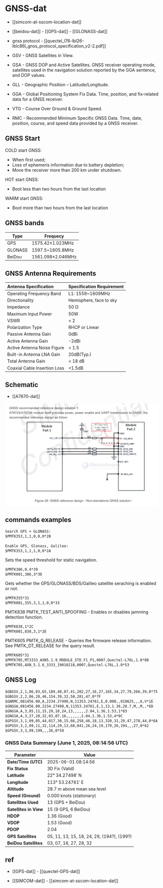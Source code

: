 
# GNSS-dat 

- [[simcom-at-sscom-location-dat]]

- [[beidou-dat]] - [[GPS-dat]] - [[GLONASS-dat]]

- gnss protocol - [[quectel_l76-lbl26-lblc86l_gnss_protocol_specification_v2-2.pdf]]

- GSV - GNSS Satellites in View. 

- GSA - GNSS  DOP  and  Active  Satellites.  GNSS  receiver  operating  mode,  satellites  used  in  the  navigation solution reported by the GGA sentence, and DOP values. 

- GLL - Geographic Position – Latitude/Longitude. 

- GGA - Global Positioning System Fix Data. Time, position, and fix-related data for a GNSS receiver.

- VTG - Course Over Ground & Ground Speed. 

- RMC - Recommended Minimum Specific GNSS Data. Time, date, position, course, and speed data provided by a GNSS receiver.

## GNSS Start 

COLD start GNSS:
- When first used;
- Loss of ephemeris information due to battery depletion;
- Move the receiver more than 200 km under shutdown. 

HOT start GNSS:
- Boot less than two hours from the last location

WARM start GNSS:
- Boot more than two hours from the last location


## GNSS bands 
| Type    | Frequecy          |
| ------- | ----------------- |
| GPS     | 1575.42±1.023MHz  |
| GLONASS | 1597.5~1605.8MHz  |
| BeiDou  | 1561.098±2.046MHz |

## GNSS Antenna Requirements

| Antenna Specification      | Specification Requirement          |
| :------------------------- | :--------------------------------- |
| Operating Frequency Band   | L1: 1559~1609MHz                   |
| Directionality             | Hemisphere, face to sky            |
| Impedance                  | 50 Ω                               |
| Maximum Input Power        | 50W                                |
| VSWR                       | < 2                                |
| Polarization Type          | RHCP or Linear                     |
| Passive Antenna Gain       | 0dBi                               |
| Active Antenna Gain        | -2dBi                              |
| Active Antenna Noise Figure| < 1.5                              |
| Built-in Antenna LNA Gain  | 20dB(Typ.)                         |
| Total Antenna Gain         | < 18 dB                            |
| Coaxial Cable Insertion Loss | <1.5dB                             |


## Schematic 

- [[A7670-dat]]

![](2025-05-20-17-08-11.png)


## commands examples 

    Search GPS + GLONASS: 
    $PMTK353,1,1,0,0,0*2B

    Enable GPS, Glonass, Galileo:
    $PMTK353,1,1,1,0,0*2A

Sets  the  speed  threshold  for  static  navigation.  

    $PMTK386,0.4*39 
    $PMTK001,386,3*3D

Gets whether the GPS/GLONASS/BDS/Galileo satellite seraching is enabled or not.

    $PMTK355*31 
    $PMTK001,355,3,1,1,0,0*33
    
PMTK838 PMTK_TEST_ANTI_SPOOFING - Enables or disables jamming detection function.

    $PMTK838,1*2C 
    $PMTK001,838,3,1*2E 


PMTK605 PMTK_Q_RELEASE - Queries the firmware release information. See PMTK_DT_RELEASE for the query result.

    $PMTK605*31
    $PMTK705,MT3333_AXN5.1.9_MODULE_STD_F1_P1,0007,Quectel-L76L,1.0*08
    $PMTK705,AXN_5.1.6_3333_19010218,0007,Quectel-L76L,1.0*53


## GNSS Log 

    $GBGSV,2,1,06,03,65,189,40,07,41,202,27,16,27,165,34,27,79,266,39,0*75
    $GBGSV,2,2,06,28,46,154,39,32,50,281,47,0*7F
    $GNRMC,081456.00,A,2234.27498,N,11353.24761,E,0.000,,010625,,,A,V*1E
    $GNGGA,081456.00,2234.27498,N,11353.24761,E,1,13,1.36,28.7,M,,M,,*6D
    $GNGSA,A,3,05,11,15,29,18,24,13,,,,,,2.04,1.36,1.53,1*03
    $GNGSA,A,3,27,28,32,03,07,16,,,,,,,2.04,1.36,1.53,4*0C
    $GPGSV,3,1,09,05,44,017,30,15,66,258,46,18,13,320,31,29,47,278,44,0*6A
    $GPGSV,3,2,09,11,32,114,29,13,68,041,26,24,19,179,26,194,,,27,0*62
    $GPGSV,3,3,09,199,,,26,0*59


### GNSS Data Summary (June 1, 2025, 08:14:56 UTC)

| Parameter             | Value                                 |
|-----------------------|----------------------------------------|
| **Date/Time (UTC)**   | 2025-06-01 08:14:56                    |
| **Fix Status**        | 3D Fix (Valid)                         |
| **Latitude**          | 22° 34.27498′ N                        |
| **Longitude**         | 113° 53.24761′ E                       |
| **Altitude**          | 28.7 m above mean sea level            |
| **Speed (Ground)**    | 0.000 knots (stationary)               |
| **Satellites Used**   | 13 (GPS + BeiDou)                      |
| **Satellites in View**| 15 (9 GPS, 6 BeiDou)                   |
| **HDOP**              | 1.36 (Good)                            |
| **VDOP**              | 1.53 (Good)                            |
| **PDOP**              | 2.04                                   |
| **GPS Satellites**    | 05, 11, 13, 15, 18, 24, 29, (194?), (199?) |
| **BeiDou Satellites** | 03, 07, 16, 27, 28, 32                 |


## ref 

- [[GPS-dat]] - [[quectel-GPS-dat]]

- [[SIMCOM-dat]] - [[simcom-at-sscom-location-dat]]